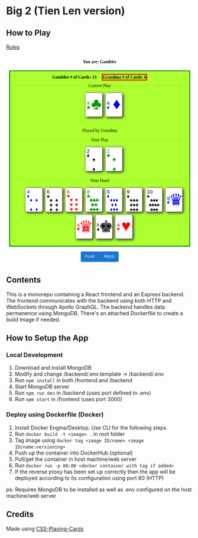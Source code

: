 # Big 2 (Tien Len version)

## How to Play

[Rules](https://www.wikihow.com/Play-Tien-Len)

![Game in-progress](image.png)

## Contents

This is a monorepo containing a React frontend and an Express backend. The frontend communicates with the backend using both HTTP and WebSockets through Apollo GraphQL. The backend handles data permanence using MongoDB. There's an attached Dockerfile to create a build image if needed.

## How to Setup the App

### Local Development

1. Download and install MongoDB
2. Modify and change /backend/.env.template -> /backend/.env
3. Run `npm install` in both /frontend and /backend
4. Start MongoDB server
5. Run `npm run dev` in /backend (uses port defined in .env)
6. Run `npm start` in /frontend (uses port 3000)

### Deploy using Dockerfile (Docker)

1. Install Docker Engine/Desktop. Use CLI for the following steps
2. Run `docker build -t <image> .` in root folder
3. Tag image using `docker tag <image ID/name> <image ID/name:versioning>`
4. Push up the container into DockerHub (optional)
5. Pull/get the container in host machine/web server
6. Run `docker run -p 80:80 <docker container with tag if added>`
7. If the reverse proxy has been set up correctly then the app will be deployed according to its configuration using port 80 (HTTP)

ps: Requires MongoDB to be installed as well as .env configured on the host machine/web server

## Credits

Made using [CSS-Playing-Cards](https://github.com/selfthinker/CSS-Playing-Cards/blob/master/cards.css)
